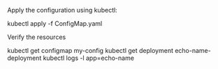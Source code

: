 Apply the configuration using kubectl:

kubectl apply -f ConfigMap.yaml

Verify the resources

kubectl get configmap my-config
kubectl get deployment echo-name-deployment
kubectl logs -l app=echo-name

